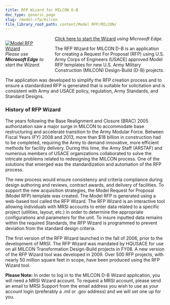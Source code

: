 ```yaml
---
title: RFP Wizard for MILCON D-B
doc_type: generic_page
slug: /model-rfp/milcon
file_library_root_path: content/Model RFP/MILCON/
---
```


<div>
  <div style="width: 128px; float: left; margin: 1em 2em 1em 0;">
    <a href="https://rfpwizard.mrsi.erdc.dren.mil/wizards/mbpw/Client/MTApp.application"><img src="/admin/images/uploads/mbp-wizard-256x256.png"/ alt="Model RFP Wizard"></a>
    <em>
    Please use <b>Microsoft Edge</b> to start the Wizard.
    </em>
  </div>
</div>

[Click here to start the Wizard](https://rfpwizard.mrsi.erdc.dren.mil/wizards/mbpw/Client/MTApp.application) _using Microsoft Edge._

The RFP Wizard for MILCON D-B is an application for creating a Request For Proposal (RFP) using U.S. Army Corps of Engineers (USACE) approved Model RFP templates for new U.S. Army Military Construction (MILCON) Design-Build (D-B) projects.

The application was developed to simplify the RFP creation process and to ensure a standardized RFP is generated that is suitable for solicitation and is consistent with Army and USACE policy, regulation, Army Standards, and Standard Designs.

### History of RFP Wizard

The years following the Base Realignment and Closure (BRAC) 2005 authorization saw a major surge in MILCON to accommodate base restructuring and accelerate transition to the Army Modular Force. Between Fiscal Years (FY) 2008 and 2013, more than \$18 billion in construction had to be completed, requiring the Army to demand innovative, more efficient methods for facility delivery. During this time, the Army Staff (ARSTAF) and numerous members of USACE organizations collaborated to solve the intricate problems related to redesigning the MILCON process. One of the solutions that emerged was the standardization and automation of the RFP process.

The new process would ensure consistency and criteria compliance during design authoring and reviews, contract awards, and delivery of facilities. To support the new acquisition strategies, the Model Request for Proposal (Model RFP) template was created. The Model RFP is generated using a web-based tool called the RFP Wizard. The RFP Wizard is an interactive tool allowing individuals with MRSI accounts to enter data related to a specific project (utilities, layout, etc.) in order to determine the appropriate configurations and parameters for the unit. To insure inputted data remains within the required Standards, the RFP Wizard is programmed to prevent deviation from the standard design criteria.

The first version of the RFP Wizard launched in the fall of 2006, prior to the development of MRSI. The RFP Wizard was mandated by HQUSACE for use on all MILCON Transformation Design-Build projects in FY08. A new version of the RFP Wizard tool was developed in 2009. Over 500 RFP projects, with nearly 50 million square feet in scope, have been produced using the RFP Wizard tool.

**Please Note:** In order to log in to the MILCON D-B Wizard application, you will need a MRSI Wizard account. To request a MRSI account, please send an email to MRSI Support from the email address you wish to use as your account login (preferably a .mil or .gov address) and we will set one up for you.
